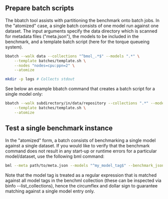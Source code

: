 ## Prepare batch scripts

The bbatch tool assists with partitioning the benchmark onto batch jobs. In the "atomized" case, a single batch consists of one model run against one dataset.
The input arguments specify the data directory which is scanned for metadata files ("meta.json"), the models to be included in the benchmark, and a template batch script (here for the torque queueing system).

```bash
bbatch --walk data --collections "^bmol_.*$" --models ".*" \
    --template batches/template.sh \
    --nodes "nodes=cpu:ppn=2" \
    --atomize

mkdir -p logs # Collects stdout
```

See below an example bbatch command that creates a batch script for a single model only:
```bash
bbatch --walk subdirectory/in/data/repository --collections ".*" --models "^bmol_ecfp_krr$" \
    --template batches/template.sh \
    --atomize
```

## Test a single benchmark instance

In the "atomized" form, a batch consists of benchmarking a single model against a single dataset. If you would like to verify that the benchmark command does not result in any start-up or runtime errors for a particular model/dataset, use the following bml command:

```bash
bml --meta path/to/meta.json --models "^my_model_tag$" --benchmark_json results/test.json --use_ase
```

Note that the model tag is treated as a regular expression that is matched against all model tags in the benchml collection (these can be inspected via binfo --list_collections), hence the circumflex and dollar sign to guarantee matching against a single model entry only.
